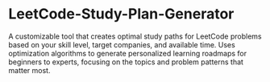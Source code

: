 # LeetCode-Study-Plan-Generator
A customizable tool that creates optimal study paths for LeetCode problems based on your skill level, target companies, and available time. Uses optimization algorithms to generate personalized learning roadmaps for beginners to experts, focusing on the topics and problem patterns that matter most.
